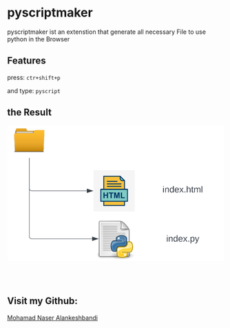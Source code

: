 # pyscriptmaker 

pyscriptmaker ist an extenstion that generate all necessary File to use python in the Browser 

## Features

press:
            ```` ctr+shift+p ````
<br>

and type:
           ```` pyscript ````
<br>

## the Result 

<img src="https://raw.githubusercontent.com/Mohmad-Naser-alnakeshbandi/pyscriptMaker/master/result.PNG"
alt="File Stuctur"/>

<br>
<br>

## Visit my Github: 
<a href="https://www.github.com/Mohmad-Naser-alnakeshbandi" target="_blank" rel="noreferrer">Mohamad Naser Alankeshbandi </a>

